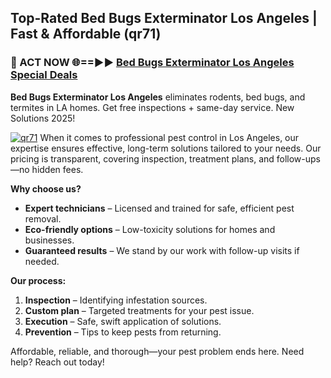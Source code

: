 ## Top-Rated Bed Bugs Exterminator Los Angeles | Fast & Affordable (qr71)

<h3>🐜 ACT NOW 🌐==►► <a href="https://tinyurl.com/yc7vsfwc" rel="nofollow">Bed Bugs Exterminator Los Angeles Special Deals</a></h3>

**Bed Bugs Exterminator Los Angeles** eliminates rodents, bed bugs, and termites in LA homes. Get free inspections + same-day service. New Solutions 2025!

[![qr71](https://i.imgur.com/1VzRXn8.jpeg)](https://tinyurl.com/yc7vsfwc)
When it comes to professional pest control in Los Angeles, our expertise ensures effective, long-term solutions tailored to your needs. Our pricing is transparent, covering inspection, treatment plans, and follow-ups—no hidden fees.  

**Why choose us?**  
- **Expert technicians** – Licensed and trained for safe, efficient pest removal.  
- **Eco-friendly options** – Low-toxicity solutions for homes and businesses.  
- **Guaranteed results** – We stand by our work with follow-up visits if needed.  

**Our process:**  
1. **Inspection** – Identifying infestation sources.  
2. **Custom plan** – Targeted treatments for your pest issue.  
3. **Execution** – Safe, swift application of solutions.  
4. **Prevention** – Tips to keep pests from returning.  

Affordable, reliable, and thorough—your pest problem ends here. Need help? Reach out today!